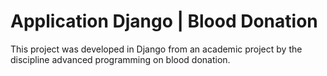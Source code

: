 # Application Django | Blood Donation
This project was developed in Django from an academic project by the discipline advanced programming on blood donation.

